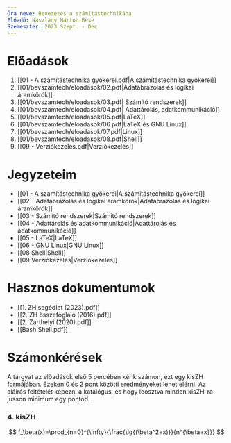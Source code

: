 ```yaml
---
Óra neve: Bevezetés a számítástechnikába
Előadó: Naszlady Márton Bese
Szemeszter: 2023 Szept. - Dec.
---
```

# Előadások
1. [[01 - A számítástechnika gyökerei.pdf|A számítástechnika gyökerei]]
2. [[01/bevszamtech/eloadasok/02.pdf|Adatábrázolás és logikai áramkörök]]
3. [[01/bevszamtech/eloadasok/03.pdf| Számító rendszerek]]
4. [[01/bevszamtech/eloadasok/04.pdf| Adattárolás, adatkommunikáció]]
5. [[01/bevszamtech/eloadasok/05.pdf|LaTeX]]
6. [[01/bevszamtech/eloadasok/06.pdf|LaTeX és GNU Linux]]
7. [[01/bevszamtech/eloadasok/07.pdf|Linux]]
8. [[01/bevszamtech/eloadasok/08.pdf|Shell]]
9. [[09 - Verziókezelés.pdf|Verziókezelés]]
# Jegyzeteim
- [[01 -  A számítástechnika gyökerei|A számítástechnika gyökerei]]
- [[02 -  Adatábrázolás és logikai áramkörök|Adatábrázolás és logikai áramkörök]]
- [[03 - Számító rendszerek|Számító rendszerek]]
- [[04 - Adattárolás és adatkommunikáció|Adattárolás és adatkommunikáció]]
- [[05 - LaTeX|LaTeX]]
- [[06 - GNU Linux|GNU Linux]]
- [[08 Shell|Shell]]
- [[09 Verziókezelés|Verziókezelés]]
# Hasznos dokumentumok
- [[1. ZH segédlet (2023).pdf]]
- [[2. ZH összefoglaló (2016).pdf]]
- [[2. Zárthelyi (2020).pdf]]
- [[Bash Shell.pdf]]
# Számonkérések
A tárgyat az előadások első 5 percében kérik számon, ezt egy kisZH formájában. Ezeken 0 és 2 pont közötti eredményeket lehet elérni. Az aláírás feltételét képezni a katalógus, és hogy leosztva minden kisZH-ra jusson minimum egy pontod.
### 4. kisZH
$$
f_\beta(x)=\prod_{n=0}^{\infty}{\frac{\lg{(\beta^2+x)}}{n^{\beta+x}}}
$$